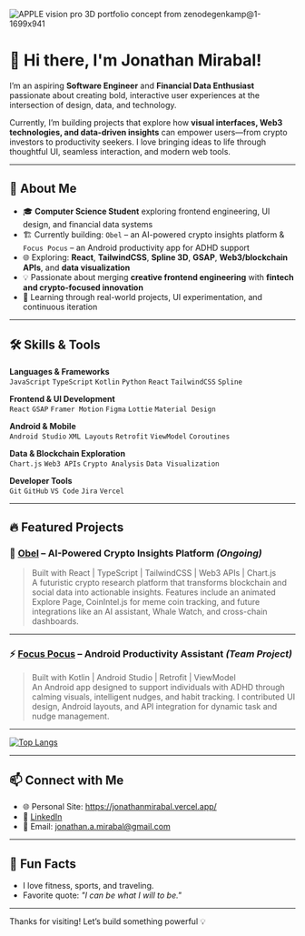 
![APPLE vision pro 3D portfolio concept from zenodegenkamp@1-1699x941](https://github.com/user-attachments/assets/c5f17264-e48e-449a-aa92-445e1c7a0152)


# 👋 Hi there, I'm Jonathan Mirabal!

I’m an aspiring **Software Engineer** and **Financial Data Enthusiast** passionate about creating bold, interactive user experiences at the intersection of design, data, and technology.

Currently, I’m building projects that explore how **visual interfaces, Web3 technologies, and data-driven insights** can empower users—from crypto investors to productivity seekers. I love bringing ideas to life through thoughtful UI, seamless interaction, and modern web tools.

---

## 🚀 About Me

- 🎓 **Computer Science Student** exploring frontend engineering, UI design, and financial data systems
- 🏗️ Currently building: `Obel` – an AI-powered crypto insights platform & `Focus Pocus` – an Android productivity app for ADHD support
- 🌐 Exploring: **React**, **TailwindCSS**, **Spline 3D**, **GSAP**, **Web3/blockchain APIs**, and **data visualization**
- 💡 Passionate about merging **creative frontend engineering** with **fintech and crypto-focused innovation**
- 🧠 Learning through real-world projects, UI experimentation, and continuous iteration

---

## 🛠️ Skills & Tools

**Languages & Frameworks**  
`JavaScript` `TypeScript` `Kotlin` `Python` `React` `TailwindCSS` `Spline`

**Frontend & UI Development**  
`React` `GSAP` `Framer Motion` `Figma` `Lottie` `Material Design`

**Android & Mobile**  
`Android Studio` `XML Layouts` `Retrofit` `ViewModel` `Coroutines`

**Data & Blockchain Exploration**  
`Chart.js` `Web3 APIs` `Crypto Analysis` `Data Visualization`

**Developer Tools**  
`Git` `GitHub` `VS Code` `Jira` `Vercel`

---

## 🔥 Featured Projects

### 🧠 [Obel](https://github.com/jonathanprogram2/obel) – AI-Powered Crypto Insights Platform *(Ongoing)*  
> Built with React | TypeScript | TailwindCSS | Web3 APIs | Chart.js  
A futuristic crypto research platform that transforms blockchain and social data into actionable insights. Features include an animated Explore Page, CoinIntel.js for meme coin tracking, and future integrations like an AI assistant, Whale Watch, and cross-chain dashboards.

---

### ⚡ [Focus Pocus](https://github.com/jonathanprogram2/focus-pocus/tree/dev) – Android Productivity Assistant *(Team Project)*  
> Built with Kotlin | Android Studio | Retrofit | ViewModel  
An Android app designed to support individuals with ADHD through calming visuals, intelligent nudges, and habit tracking. I contributed UI design, Android layouts, and API integration for dynamic task and nudge management.


---
[![Top Langs](https://github-readme-stats.vercel.app/api/top-langs/?username=jonathanprogram2&layout=pie)](https://github.com/anuraghazra/github-readme-stats)

---

## 📫 Connect with Me

- 🌐 Personal Site: https://jonathanmirabal.vercel.app/
- 💼 [LinkedIn](https://www.linkedin.com/in/jonathanmirabal)  
- 📧 Email: [jonathan.a.mirabal@gmail.com](mailto:jonathan.a.mirabal@gmail.com)  


---

## 🧬 Fun Facts
- I love fitness, sports, and traveling.
- Favorite quote: _"I can be what I will to be."_

---

Thanks for visiting! Let’s build something powerful 💡
